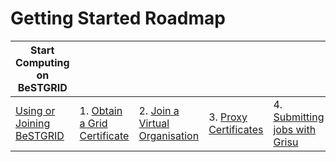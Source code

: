 # Getting Started Roadmap

|  Start Computing on BeSTGRID                                       |                                                                          |                                                                            |                                                                   |                                                                           |
| ------------------------------------------------------------------ | ------------------------------------------------------------------------ | -------------------------------------------------------------------------- | ----------------------------------------------------------------- | ------------------------------------------------------------------------- |
|  [Using or Joining BeSTGRID](https://www.bestgrid.org/getstarted)  |  1. [Obtain a Grid Certificate](getting-an-asgcca-grid-certificate.md)  |  2. [Join a Virtual Organisation](apply-for-vo-membership.md)  |  3. [Proxy Certificates](/wiki/spaces/BeSTGRID/pages/3818228868)  |  4. [Submitting jobs with Grisu](/wiki/spaces/BeSTGRID/pages/3818228931)  |
